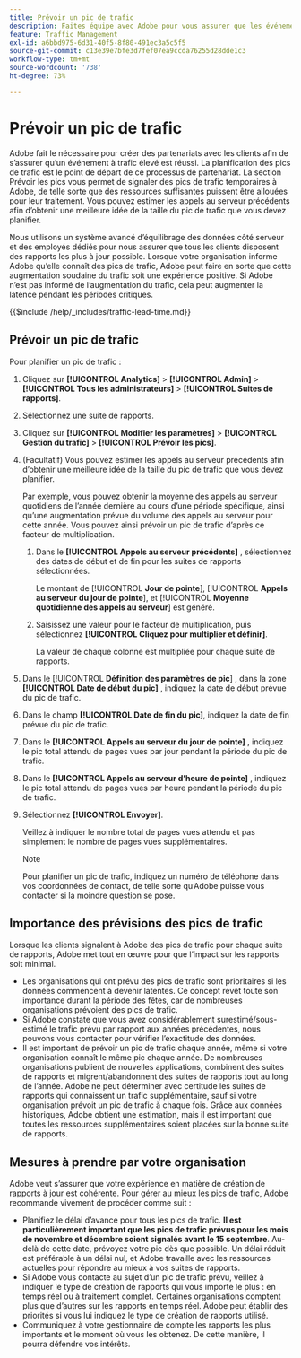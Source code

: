 ```yaml
---
title: Prévoir un pic de trafic
description: Faites équipe avec Adobe pour vous assurer que les événements à trafic élevé ne subissent pas de latence.
feature: Traffic Management
exl-id: a6bbd975-6d31-40f5-8f80-491ec3a5c5f5
source-git-commit: c13e39e7bfe3d7fef07ea9ccda76255d28dde1c3
workflow-type: tm+mt
source-wordcount: '738'
ht-degree: 73%

---
```


# Prévoir un pic de trafic

Adobe fait le nécessaire pour créer des partenariats avec les clients afin de s’assurer qu’un événement à trafic élevé est réussi. La planification des pics de trafic est le point de départ de ce processus de partenariat. La section Prévoir les pics vous permet de signaler des pics de trafic temporaires à Adobe, de telle sorte que des ressources suffisantes puissent être allouées pour leur traitement. Vous pouvez estimer les appels au serveur précédents afin d’obtenir une meilleure idée de la taille du pic de trafic que vous devez planifier.

Nous utilisons un système avancé dʼéquilibrage des données côté serveur et des employés dédiés pour nous assurer que tous les clients disposent des rapports les plus à jour possible. Lorsque votre organisation informe Adobe quʼelle connaît des pics de trafic, Adobe peut faire en sorte que cette augmentation soudaine du trafic soit une expérience positive. Si Adobe nʼest pas informé de lʼaugmentation du trafic, cela peut augmenter la latence pendant les périodes critiques.

{{$include /help/_includes/traffic-lead-time.md}}

## Prévoir un pic de trafic

Pour planifier un pic de trafic :

1. Cliquez sur **[!UICONTROL Analytics]** > **[!UICONTROL Admin]** > **[!UICONTROL Tous les administrateurs]** > **[!UICONTROL Suites de rapports]**.
1. Sélectionnez une suite de rapports.
1. Cliquez sur **[!UICONTROL Modifier les paramètres]** > **[!UICONTROL Gestion du trafic]** > **[!UICONTROL Prévoir les pics]**.
1. (Facultatif) Vous pouvez estimer les appels au serveur précédents afin d’obtenir une meilleure idée de la taille du pic de trafic que vous devez planifier.

   Par exemple, vous pouvez obtenir la moyenne des appels au serveur quotidiens de l’année dernière au cours d’une période spécifique, ainsi qu’une augmentation prévue du volume des appels au serveur pour cette année. Vous pouvez ainsi prévoir un pic de trafic d’après ce facteur de multiplication.

   1. Dans le **[!UICONTROL Appels au serveur précédents]** , sélectionnez des dates de début et de fin pour les suites de rapports sélectionnées.

      Le montant de [!UICONTROL **Jour de pointe**], [!UICONTROL **Appels au serveur du jour de pointe**], et [!UICONTROL **Moyenne quotidienne des appels au serveur**] est généré.

   1. Saisissez une valeur pour le facteur de multiplication, puis sélectionnez **[!UICONTROL Cliquez pour multiplier et définir]**.

      La valeur de chaque colonne est multipliée pour chaque suite de rapports.
1. Dans le [!UICONTROL **Définition des paramètres de pic**] , dans la zone **[!UICONTROL Date de début du pic]** , indiquez la date de début prévue du pic de trafic.
1. Dans le champ **[!UICONTROL Date de fin du pic]**, indiquez la date de fin prévue du pic de trafic.
1. Dans le **[!UICONTROL Appels au serveur du jour de pointe]** , indiquez le pic total attendu de pages vues par jour pendant la période du pic de trafic.
1. Dans le **[!UICONTROL Appels au serveur d’heure de pointe]** , indiquez le pic total attendu de pages vues par heure pendant la période du pic de trafic.
1. Sélectionnez **[!UICONTROL Envoyer]**.

   Veillez à indiquer le nombre total de pages vues attendu et pas simplement le nombre de pages vues supplémentaires.

   >[!NOTE]
   >
   >Pour planifier un pic de trafic, indiquez un numéro de téléphone dans vos coordonnées de contact, de telle sorte qu’Adobe puisse vous contacter si la moindre question se pose.

## Importance des prévisions des pics de trafic

Lorsque les clients signalent à Adobe des pics de trafic pour chaque suite de rapports, Adobe met tout en œuvre pour que lʼimpact sur les rapports soit minimal.

* Les organisations qui ont prévu des pics de trafic sont prioritaires si les données commencent à devenir latentes. Ce concept revêt toute son importance durant la période des fêtes, car de nombreuses organisations prévoient des pics de trafic.
* Si Adobe constate que vous avez considérablement surestimé/sous-estimé le trafic prévu par rapport aux années précédentes, nous pouvons vous contacter pour vérifier lʼexactitude des données.
* Il est important de prévoir un pic de trafic chaque année, même si votre organisation connaît le même pic chaque année. De nombreuses organisations publient de nouvelles applications, combinent des suites de rapports et migrent/abandonnent des suites de rapports tout au long de lʼannée. Adobe ne peut déterminer avec certitude les suites de rapports qui connaissent un trafic supplémentaire, sauf si votre organisation prévoit un pic de trafic à chaque fois. Grâce aux données historiques, Adobe obtient une estimation, mais il est important que toutes les ressources supplémentaires soient placées sur la bonne suite de rapports.

## Mesures à prendre par votre organisation

Adobe veut sʼassurer que votre expérience en matière de création de rapports à jour est cohérente. Pour gérer au mieux les pics de trafic, Adobe recommande vivement de procéder comme suit :

* Planifiez le délai d’avance pour tous les pics de trafic. **Il est particulièrement important que les pics de trafic prévus pour les mois de novembre et décembre soient signalés avant le 15 septembre**. Au-delà de cette date, prévoyez votre pic dès que possible. Un délai réduit est préférable à un délai nul, et Adobe travaille avec les ressources actuelles pour répondre au mieux à vos suites de rapports.
* Si Adobe vous contacte au sujet d’un pic de trafic prévu, veillez à indiquer le type de création de rapports qui vous importe le plus : en temps réel ou à traitement complet. Certaines organisations comptent plus que dʼautres sur les rapports en temps réel. Adobe peut établir des priorités si vous lui indiquez le type de création de rapports utilisé.
* Communiquez à votre gestionnaire de compte les rapports les plus importants et le moment où vous les obtenez. De cette manière, il pourra défendre vos intérêts.
